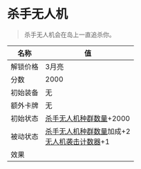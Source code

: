 # 杀手无人机  
> 杀手无人机会在岛上一直追杀你。  
  
名称  |  值  
----  |  ----  
解锁价格  |  3月亮  
分数  |  2000  
初始装备  |  无  
额外卡牌  |  无  
初始状态  |  [杀手无人机种群数量](Pop_Drone.md)+2000  
被动状态  |  [杀手无人机种群数量](Pop_Drone.md)加成+2<br>[无人机袭击计数器](DroneRaidCounter.md)+1  
效果  |    
